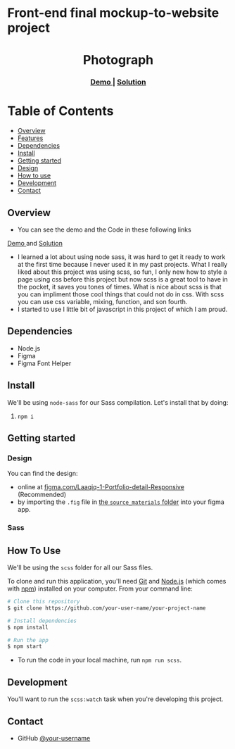# Front-end final mockup-to-website project

<h1 align="center">Photograph</h1>

<div align="center">
  <h3>
    <a href="https://starjardin.github.io/front-end-finals/">
      Demo
    </a>
    <span> | </span>
    <a href="https://github.com/starjardin/front-end-finals">
      Solution
    </a>
  </h3>
</div>

# Table of Contents

-   [Overview](#overview)
-   [Features](#features)
-   [Dependencies](#dependencies)
-   [Install](#install)
-   [Getting started](#getting-started)
-   [Design](#design)
-   [How to use](#how-to-use)
-   [Development](#development)
-   [Contact](#contact)

## Overview

-  You can see the demo and the Code in these following links 
  <a href="https://starjardin.github.io/front-end-finals/">
    Demo
  </a> and
  <a href="https://github.com/starjardin/front-end-finals">
    Solution
  </a>

-  I learned a lot about using node sass, it was hard to get it ready to work at the first time because I never used it in my past projects. What I really liked about this project was using scss, so fun, I only new how to style a page using css before this project but now scss is a great tool to have in the pocket, it saves you tones of times. What is nice about scss is that you can impliment those cool things that could not do in css. With scss you can use css variable, mixing, function, and son fourth.
-  I started to use I little bit of javascript in this project of which I am proud.

## Dependencies

- Node.js
- Figma
- Figma Font Helper

## Install

We'll be using `node-sass` for our Sass compilation. Let's install that by doing:

1. `npm i`

## Getting started

### Design

You can find the design:

- online at [figma.com/Laaqiq-1-Portfolio-detail-Responsive](https://www.figma.com/file/VgF87mULloYb7HZ1EMCRzU/Laaqiq-1-Portfolio-detail-Responsive?node-id=0%3A1) (Recommended)
- by importing the `.fig` file in [the `source_materials` folder](./source_materials/) into your figma app.

### Sass

## How To Use
We'll be using the `scss` folder for all our Sass files.
<!-- Example: -->

To clone and run this application, you'll need [Git](https://git-scm.com) and [Node.js](https://nodejs.org/en/download/) (which comes with [npm](http://npmjs.com)) installed on your computer. From your command line:

```bash
# Clone this repository
$ git clone https://github.com/your-user-name/your-project-name

# Install dependencies
$ npm install

# Run the app
$ npm start
```

- To run the code in your local machine, run `npm run scss`.

## Development

You'll want to run the `scss:watch` task when you're developing this project.

## Contact

-   GitHub [@your-username](https://github.com/starjardin)

